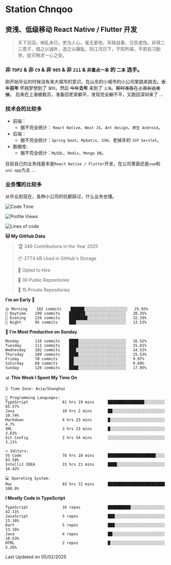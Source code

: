 # Station Chnqoo

## 资浅、低级移动 React Native / Flutter 开发

> 天下滔滔，祸乱未已。吏治人心，毫无更改。军政战事，日崇虚伪。非得二三君子，倡之以诚朴，道之以廉耻。则江河日下，不知所届。不若自习勤劳，犹可稍求一心之安。

### 非 `TOP2` & 非 `C9` & 非 `985` & 非 `211` & `非重点一本` 的 `二本` 选手。

刚开始毕业的时候没有来大城市的意识，在山东的小城市的小公司里跳来跳去。~~去年~~**前年** 怀揣梦想到了 `深圳`，然后 ~~今年~~**去年** 来到了 `上海`。~~暂时准备在上海长远发展~~。
后来在上海被裁员，准备回老家躺平，发现完全躺不平，又跑回深圳来了 ...

### 技术会的比较多

- 前端：
  - 据不完全统计： `React Native`、`Next JS`、`Ant design`、`原生 Android`。
- 后端：
  - 据不完全统计：`Spring boot`、`Mybatis`、`SSH`、老掉牙的 `JSP Servlet`。
- 数据库:
  - 据不完全统计：`MySQL`、`Redis`、`Mongo DB`。

目前自己的业务线基本是`React Native / Flutter`开发，在公司里面还是`vue`和`uni-app`为主 ...

### 业务懂的比较多

从毕业到现在，各种小公司的坑都踩过，什么业务也懂。

<!--START_SECTION:waka-->
![Code Time](http://img.shields.io/badge/Code%20Time-7%2C468%20hrs%2028%20mins-blue)

![Profile Views](http://img.shields.io/badge/Profile%20Views-0-blue)

![Lines of code](https://img.shields.io/badge/From%20Hello%20World%20I%27ve%20Written-433%20Thousand%20lines%20of%20code-blue)

**🐱 My GitHub Data** 

> 🏆 346 Contributions in the Year 2025
 > 
> 📦 277.9 kB Used in GitHub's Storage 
 > 
> 💼 Opted to Hire
 > 
> 📜 30 Public Repositories 
 > 
> 🔑 15 Private Repositories  
 > 
**I'm an Early 🐤** 

```text
🌞 Morning    182 commits    ██████░░░░░░░░░░░░░░░░░░░   25.93% 
🌆 Daytime    199 commits    ███████░░░░░░░░░░░░░░░░░░   28.35% 
🌃 Evening    226 commits    ████████░░░░░░░░░░░░░░░░░   32.19% 
🌙 Night      95 commits     ███░░░░░░░░░░░░░░░░░░░░░░   13.53%

```
📅 **I'm Most Productive on Sunday** 

```text
Monday       116 commits    ████░░░░░░░░░░░░░░░░░░░░░   16.52% 
Tuesday      111 commits    ████░░░░░░░░░░░░░░░░░░░░░   15.81% 
Wednesday    102 commits    ███░░░░░░░░░░░░░░░░░░░░░░   14.53% 
Thursday     109 commits    ████░░░░░░░░░░░░░░░░░░░░░   15.53% 
Friday       70 commits     ██░░░░░░░░░░░░░░░░░░░░░░░   9.97% 
Saturday     68 commits     ██░░░░░░░░░░░░░░░░░░░░░░░   9.69% 
Sunday       126 commits    ████░░░░░░░░░░░░░░░░░░░░░   17.95%

```


📊 **This Week I Spent My Time On** 

```text
⌚︎ Time Zone: Asia/Shanghai

💬 Programming Languages: 
TypeScript               61 hrs 19 mins      ████████████████░░░░░░░░░   65.57% 
Java                     10 hrs 2 mins       ██░░░░░░░░░░░░░░░░░░░░░░░   10.74% 
Markdown                 4 hrs 23 mins       █░░░░░░░░░░░░░░░░░░░░░░░░   4.7% 
XML                      3 hrs 23 mins       █░░░░░░░░░░░░░░░░░░░░░░░░   3.63% 
Git Config               2 hrs 54 mins       ░░░░░░░░░░░░░░░░░░░░░░░░░   3.11%

🔥 Editors: 
VS Code                  78 hrs 10 mins      █████████████████████░░░░   83.58% 
IntelliJ IDEA            15 hrs 21 mins      ████░░░░░░░░░░░░░░░░░░░░░   16.42%

💻 Operating System: 
Mac                      93 hrs 31 mins      █████████████████████████   100.0%

```

**I Mostly Code in TypeScript** 

```text
TypeScript               16 repos            ██████████░░░░░░░░░░░░░░░   42.11% 
JavaScript               5 repos             ███░░░░░░░░░░░░░░░░░░░░░░   13.16% 
Dart                     5 repos             ███░░░░░░░░░░░░░░░░░░░░░░   13.16% 
Java                     4 repos             ██░░░░░░░░░░░░░░░░░░░░░░░   10.53% 
HTML                     2 repos             █░░░░░░░░░░░░░░░░░░░░░░░░   5.26%

```



 Last Updated on 05/02/2025
<!--END_SECTION:waka-->

<!---
ChenqiaoStation/ChenqiaoStation is a ✨ special ✨ repository because its `README.md` (this file) appears on your GitHub profile.
You can click the Preview link to take a look at your changes.
--->
